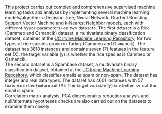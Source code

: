 This project carries out complex and comprehensive supervised machine learning tasks and analyses by implementing several machine learning models/algorithms (Decision Tree, Neural Network, Gradient Boosting, Support Vector Machine and k-Nearest Neighbor models, each with different hyper-parameters) on two datasets. The first dataset is a Rice (Cammeo and Osmancik) dataset, a multivariate binary classification dataset, obtained at the [UC Irvine Machine Learning Repository](https://archive.ics.uci.edu/dataset/545/rice+cammeo+and+osmancik), for two types of rice species grown in Turkey (Cammeo and Osmancik). The dataset has 3810 instances and contains seven (7) features in the feature set (X). the target variable (y) is whether the rice species is Cammeo or Osmancik.</br>
The second dataset is a Spambase dataset, a multivariate binary classification dataset, obtained at the [UC Irvine Machine Learning Repository](https://archive.ics.uci.edu/dataset/94/spambase), which classifies emails as spam or non-spam. The dataset has integer and real data types. The dataset has 4601 instances with 57 features in the feature set (X). The target variable (y) is whether or not the email is spam.</br>
Correlation matrix analysis, PCA dimensionality reduction analysis and null/alternate hypotheses checks are also carried out on the datasets to examine them closely
